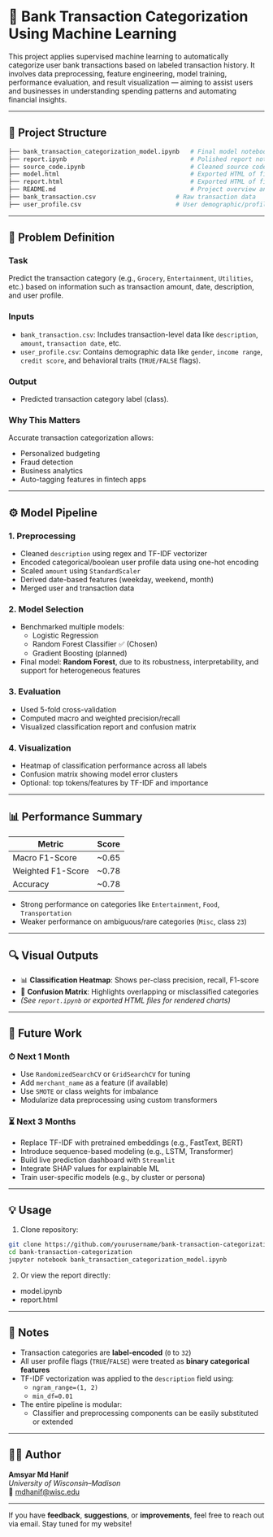 # 🏦 Bank Transaction Categorization Using Machine Learning

This project applies supervised machine learning to automatically categorize user bank transactions based on labeled transaction history. It involves data preprocessing, feature engineering, model training, performance evaluation, and result visualization — aiming to assist users and businesses in understanding spending patterns and automating financial insights.

---

## 📁 Project Structure

```bash
├── bank_transaction_categorization_model.ipynb   # Final model notebook
├── report.ipynb                                  # Polished report notebook for presentation
├── source_code.ipynb                             # Cleaned source code version
├── model.html                                    # Exported HTML of final notebook
├── report.html                                   # Exported HTML of final report
├── README.md                                     # Project overview and usage instructions
├── bank_transaction.csv                      # Raw transaction data
├── user_profile.csv                          # User demographic/profile data

```
---

## 🧠 Problem Definition

### Task

Predict the transaction category (e.g., `Grocery`, `Entertainment`, `Utilities`, etc.) based on information such as transaction amount, date, description, and user profile.

### Inputs

- `bank_transaction.csv`: Includes transaction-level data like `description`, `amount`, `transaction date`, etc.
- `user_profile.csv`: Contains demographic data like `gender`, `income range`, `credit score`, and behavioral traits (`TRUE/FALSE` flags).

### Output

- Predicted transaction category label (class).

### Why This Matters

Accurate transaction categorization allows:
- Personalized budgeting
- Fraud detection
- Business analytics
- Auto-tagging features in fintech apps

---

## ⚙️ Model Pipeline

### 1. Preprocessing

- Cleaned `description` using regex and TF-IDF vectorizer
- Encoded categorical/boolean user profile data using one-hot encoding
- Scaled `amount` using `StandardScaler`
- Derived date-based features (weekday, weekend, month)
- Merged user and transaction data

### 2. Model Selection

- Benchmarked multiple models:
  - Logistic Regression
  - Random Forest Classifier ✅ (Chosen)
  - Gradient Boosting (planned)
- Final model: **Random Forest**, due to its robustness, interpretability, and support for heterogeneous features

### 3. Evaluation

- Used 5-fold cross-validation
- Computed macro and weighted precision/recall
- Visualized classification report and confusion matrix

### 4. Visualization

- Heatmap of classification performance across all labels
- Confusion matrix showing model error clusters
- Optional: top tokens/features by TF-IDF and importance

---

## 📊 Performance Summary

| Metric             | Score    |
|--------------------|----------|
| Macro F1-Score     | ~0.65    |
| Weighted F1-Score  | ~0.78    |
| Accuracy           | ~0.78    |

- Strong performance on categories like `Entertainment`, `Food`, `Transportation`
- Weaker performance on ambiguous/rare categories (`Misc`, class `23`)

---

## 🔍 Visual Outputs

- 📊 **Classification Heatmap**: Shows per-class precision, recall, F1-score
- 🧩 **Confusion Matrix**: Highlights overlapping or misclassified categories
- *(See `report.ipynb` or exported HTML files for rendered charts)*

---

## 🚀 Future Work

### ⏱ Next 1 Month

- Use `RandomizedSearchCV` or `GridSearchCV` for tuning
- Add `merchant_name` as a feature (if available)
- Use `SMOTE` or class weights for imbalance
- Modularize data preprocessing using custom transformers

### ⏳ Next 3 Months

- Replace TF-IDF with pretrained embeddings (e.g., FastText, BERT)
- Introduce sequence-based modeling (e.g., LSTM, Transformer)
- Build live prediction dashboard with `Streamlit`
- Integrate SHAP values for explainable ML
- Train user-specific models (e.g., by cluster or persona)

---

## 💡 Usage

1. Clone repository:
```bash
git clone https://github.com/yourusername/bank-transaction-categorization.git
cd bank-transaction-categorization
jupyter notebook bank_transaction_categorization_model.ipynb
```
2. Or view the report directly:
- model.ipynb
- report.html

---

## 📝 Notes

- Transaction categories are **label-encoded** (`0` to `32`)
- All user profile flags (`TRUE`/`FALSE`) were treated as **binary categorical features**
- TF-IDF vectorization was applied to the `description` field using:
  - `ngram_range=(1, 2)`
  - `min_df=0.01`
- The entire pipeline is modular:
  - Classifier and preprocessing components can be easily substituted or extended

---

## 👨‍💻 Author

**Amsyar Md Hanif**  
*University of Wisconsin–Madison*  
📧 mdhanif@wisc.edu

---

If you have **feedback**, **suggestions**, or **improvements**, feel free to reach out via email. Stay tuned for my website!
